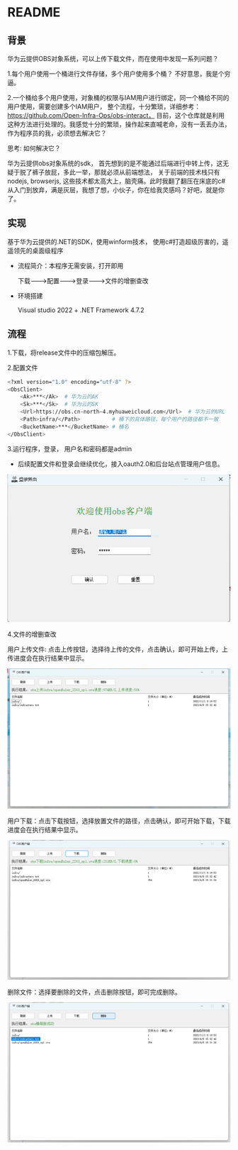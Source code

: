 # README

## 背景

华为云提供OBS对象系统，可以上传下载文件，而在使用中发现一系列问题？

1.每个用户使用一个桶进行文件存储，多个用户使用多个桶？ 不好意思，我是个穷逼。

2.一个桶给多个用户使用，对象桶的权限与IAM用户进行绑定，同一个桶给不同的用户使用，需要创建多个IAM用户， 整个流程，十分繁琐，详细参考： https://github.com/Open-Infra-Ops/obs-interact， 目前，这个仓库就是利用这种方法进行处理的。我感觉十分的繁琐，操作起来直喊老命，没有一丢丢办法，作为程序员的我，必须想去解决它？

思考:  如何解决它？ 

华为云提供obs对象系统的sdk， 首先想到的是不能通过后端进行中转上传，这无疑于脱了裤子放屁，多此一举，那就必须从前端想法， 关于前端的技术栈只有nodejs,  browserjs,  这些技术都太高大上，脑壳痛。此时我翻了翻压在床底的c#从入门到放弃，满是灰层，我想了想，小伙子，你在给我灵感吗？好吧，就是你了。

## 实现

基于华为云提供的.NET的SDK，使用winform技术， 使用c#打造超级厉害的，遥遥领先的桌面级程序

+ 流程简介：本程序无需安装，打开即用

  下载--->配置--->登录--->文件的增删查改

+ 环境搭建

  Visual studio 2022 +  .NET Framework 4.7.2

## 流程

1.下载，将release文件中的压缩包解压。

2.配置文件

~~~bash
<?xml version="1.0" encoding="utf-8" ?>
<ObsClient>
	<Ak>***</Ak>  # 华为云的AK
	<Sk>***</Sk>  # 华为云的SK
	<Url>https://obs.cn-north-4.myhuaweicloud.com</Url>  # 华为云的URL
	<Path>infra/</Path>          # 桶下的具体路径，每个用户的路径都不一致
	<BucketName>***</BucketName> # 桶名
</ObsClient>
~~~

3.运行程序，登录， 用户名和密码都是admin

+ 后续配置文件和登录会继续优化，接入oauth2.0和后台站点管理用户信息。

![1680970591745](doc/assets/1680970591745.png)

4.文件的增删查改

用户上传文件:  点击上传按钮，选择待上传的文件，点击确认，即可开始上传，上传进度会在执行结果中显示。

![1680968372507](doc/assets/1680968372507.png)

用户下载：点击下载按钮，选择放置文件的路径，点击确认，即可开始下载，下载进度会在执行结果中显示。

![1680970918770](doc/assets/1680970918770.png)

删除文件：选择要删除的文件，点击删除按钮，即可完成删除。

![1680970767535](doc/assets/1680970767535.png)

